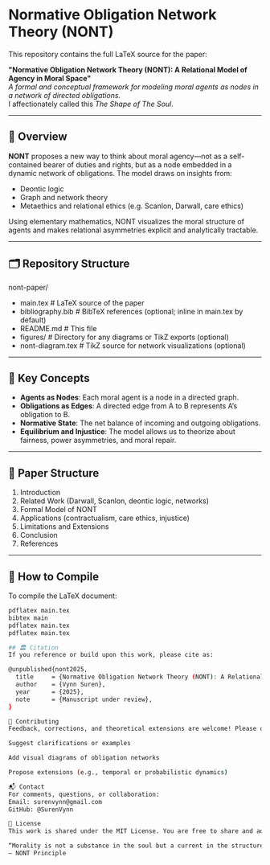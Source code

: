 # Normative Obligation Network Theory (NONT)

This repository contains the full LaTeX source for the paper:

**"Normative Obligation Network Theory (NONT): A Relational Model of Agency in Moral Space"**  
_A formal and conceptual framework for modeling moral agents as nodes in a network of directed obligations._ \
I affectionately called this _The Shape of The Soul_.

---

## 📖 Overview

**NONT** proposes a new way to think about moral agency—not as a self-contained bearer of duties and rights, but as a node embedded in a dynamic network of obligations. The model draws on insights from:

- Deontic logic
- Graph and network theory
- Metaethics and relational ethics (e.g. Scanlon, Darwall, care ethics)

Using elementary mathematics, NONT visualizes the moral structure of agents and makes relational asymmetries explicit and analytically tractable.

---

## 🗂️ Repository Structure
nont-paper/
- main.tex # LaTeX source of the paper
- bibliography.bib # BibTeX references (optional; inline in main.tex by default)
- README.md # This file
- figures/ # Directory for any diagrams or TikZ exports (optional)
- nont-diagram.tex # TikZ source for network visualizations (optional)


---

## 🧠 Key Concepts

- **Agents as Nodes**: Each moral agent is a node in a directed graph.
- **Obligations as Edges**: A directed edge from A to B represents A’s obligation to B.
- **Normative State**: The net balance of incoming and outgoing obligations.
- **Equilibrium and Injustice**: The model allows us to theorize about fairness, power asymmetries, and moral repair.

---

## 📄 Paper Structure

1. Introduction
2. Related Work (Darwall, Scanlon, deontic logic, networks)
3. Formal Model of NONT
4. Applications (contractualism, care ethics, injustice)
5. Limitations and Extensions
6. Conclusion
7. References

---

## 🔧 How to Compile

To compile the LaTeX document:

```bash
pdflatex main.tex
bibtex main
pdflatex main.tex
pdflatex main.tex

## 🏛️ Citation
If you reference or build upon this work, please cite as:

@unpublished{nont2025,
  title     = {Normative Obligation Network Theory (NONT): A Relational Model of Agency in Moral Space},
  author    = {Vynn Suren},
  year      = {2025},
  note      = {Manuscript under review},
}

🤝 Contributing
Feedback, corrections, and theoretical extensions are welcome! Please open an issue or submit a pull request if you’d like to:

Suggest clarifications or examples

Add visual diagrams of obligation networks

Propose extensions (e.g., temporal or probabilistic dynamics)

📬 Contact
For comments, questions, or collaboration:
Email: surenvynn@gmail.com
GitHub: @SurenVynn

🧾 License
This work is shared under the MIT License. You are free to share and adapt the material with attribution.

“Morality is not a substance in the soul but a current in the structure.”
— NONT Principle
